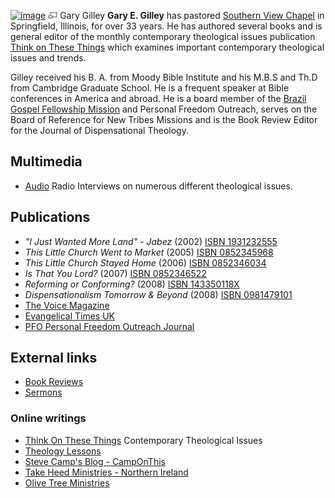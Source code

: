 [![image](images/thumb/1/14/GaryEGilley.jpg/150px-GaryEGilley.jpg)](http://www.theopedia.com/File:GaryEGilley.jpg)
[![image](data:image/png;base64,iVBORw0KGgoAAAANSUhEUgAAAA8AAAALCAAAAACFLIiAAAAAAnRSTlMA/1uRIrUAAABPSURBVAjXY/j///+5vXDwjAHIr26ZAgXZe8H8a/+hoIcw/9nevdVL9+79DuPvzQYZFPUezu8BMZLXgkExnD8HAu6hqv//n+HZVjD4DuUDAKlChD3fj6aPAAAAAElFTkSuQmCC)](http://www.theopedia.com/File:GaryEGilley.jpg "Enlarge")
Gary Gilley
**Gary E. Gilley** has pastored
[Southern View Chapel](http://www.svchapel.org/) in Springfield,
Illinois, for over 33 years. He has authored several books and is
general editor of the monthly contemporary theological issues
publication
[Think on These Things](http://www.svchapel.org/Ministries/TOTT/)
which examines important contemporary theological issues and
trends.

Gilley received his B. A. from Moody Bible Institute and his M.B.S
and Th.D from Cambridge Graduate School. He is a frequent speaker
at Bible conferences in America and abroad. He is a board member of
the [Brazil Gospel Fellowship Mission](http://www.bgfmission.org/)
and Personal Freedom Outreach, serves on the Board of Reference for
New Tribes Missions and is the Book Review Editor for the Journal
of Dispensational Theology.

## Multimedia

-   [Audio](http://www.svchapel.org/Resources/audio.asp) Radio
    Interviews on numerous different theological issues.

## Publications

-   *"I Just Wanted More Land" - Jabez* (2002)
    [ISBN 1931232555](http://www.theopedia.com/Special:BookSources/1931232555)
-   *This Little Church Went to Market* (2005)
    [ISBN 0852345968](http://www.theopedia.com/Special:BookSources/0852345968)
-   *This Little Church Stayed Home* (2006)
    [ISBN 0852346034](http://www.theopedia.com/Special:BookSources/0852346034)
-   *Is That You Lord?* (2007)
    [ISBN 0852346522](http://www.theopedia.com/Special:BookSources/0852346522)
-   *Reforming or Conforming?* (2008)
    [ISBN 143350118X](http://www.theopedia.com/Special:BookSources/143350118X)
-   *Dispensationalism Tomorrow & Beyond* (2008)
    [ISBN 0981479101](http://www.theopedia.com/Special:BookSources/0981479101)
-   [The Voice Magazine](http://www.ifca.org/site/cpage.asp?cpage_id=140008260&sec_id=140001500)
-   [Evangelical Times UK](http://www.evangelical-times.org/)
-   [PFO Personal Freedom Outreach Journal](http://www.pfo.org/)

## External links

-   [Book Reviews](http://www.svchapel.org/Resources/BookReviews/index.asp)
-   [Sermons](http://www.svchapel.org/Sermons/index.asp)

### Online writings

-   [Think On These Things](http://www.svchapel.org/Resources/articles/index.asp)
    Contemporary Theological Issues
-   [Theology Lessons](http://www.svchapel.org/Resources/Lessons/index.asp)
-   [Steve Camp's Blog - CampOnThis](http://stevenjcamp.blogspot.com/2006/07/emerging-churchby-gary-e-gilley-pastor.html)
-   [Take Heed Ministries - Northern Ireland](http://www.takeheed.net/)
-   [Olive Tree Ministries](http://www.olivetreeviews.org/articles/Spiritual_Deception.shtml)



